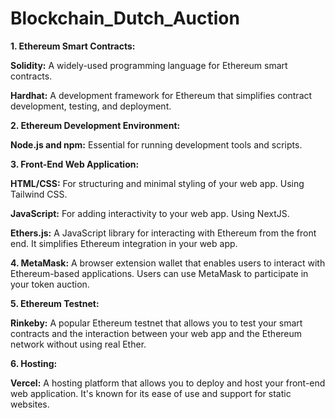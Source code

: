 # Blockchain_Dutch_Auction

**1. Ethereum Smart Contracts:**

**Solidity:** A widely-used programming language for Ethereum smart contracts.

**Hardhat:** A development framework for Ethereum that simplifies contract development, testing, and deployment.

**2. Ethereum Development Environment:**

**Node.js and npm:** Essential for running development tools and scripts.

**3. Front-End Web Application:**

**HTML/CSS:** For structuring and minimal styling of your web app. Using Tailwind CSS.

**JavaScript:** For adding interactivity to your web app. Using NextJS.

**Ethers.js:** A JavaScript library for interacting with Ethereum from the front end. It simplifies Ethereum integration in your web app.

**4. MetaMask:**
A browser extension wallet that enables users to interact with Ethereum-based applications. Users can use MetaMask to participate in your token auction.

**5. Ethereum Testnet:**

**Rinkeby:** A popular Ethereum testnet that allows you to test your smart contracts and the interaction between your web app and the Ethereum network without using real Ether.

**6. Hosting:**

**Vercel:** A hosting platform that allows you to deploy and host your front-end web application. It's known for its ease of use and support for static websites.
